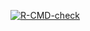 <!-- badges: start -->
[![R-CMD-check](https://github.com/Leonnorblad/Lab3Pack/actions/workflows/R-CMD-check.yaml/badge.svg)](https://github.com/Leonnorblad/Lab3Pack/actions/workflows/R-CMD-check.yaml)
<!-- badges: end -->
